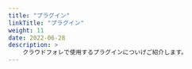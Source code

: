 ```yaml
---
title: "プラグイン"
linkTitle: "プラグイン"
weight: 11
date: 2022-06-28
description: >
    クラウドフォレで使用するプラグインについげご紹介します。
---
```

